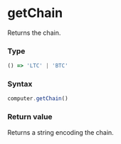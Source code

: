# getChain

Returns the chain.

### Type
```ts
() => 'LTC' | 'BTC'
```

### Syntax
```js
computer.getChain()
```

### Return value

Returns a string encoding the chain.

